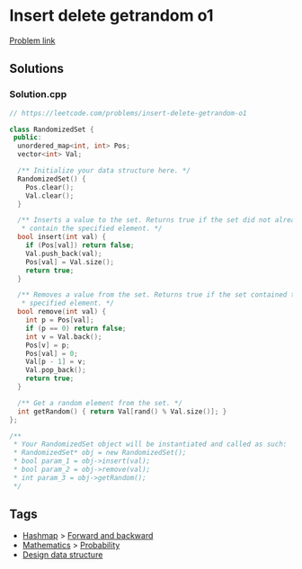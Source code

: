 # Insert delete getrandom o1

[Problem link](https://leetcode.com/problems/insert-delete-getrandom-o1)

## Solutions


### Solution.cpp
```cpp
// https://leetcode.com/problems/insert-delete-getrandom-o1

class RandomizedSet {
 public:
  unordered_map<int, int> Pos;
  vector<int> Val;

  /** Initialize your data structure here. */
  RandomizedSet() {
    Pos.clear();
    Val.clear();
  }

  /** Inserts a value to the set. Returns true if the set did not already
   * contain the specified element. */
  bool insert(int val) {
    if (Pos[val]) return false;
    Val.push_back(val);
    Pos[val] = Val.size();
    return true;
  }

  /** Removes a value from the set. Returns true if the set contained the
   * specified element. */
  bool remove(int val) {
    int p = Pos[val];
    if (p == 0) return false;
    int v = Val.back();
    Pos[v] = p;
    Pos[val] = 0;
    Val[p - 1] = v;
    Val.pop_back();
    return true;
  }

  /** Get a random element from the set. */
  int getRandom() { return Val[rand() % Val.size()]; }
};

/**
 * Your RandomizedSet object will be instantiated and called as such:
 * RandomizedSet* obj = new RandomizedSet();
 * bool param_1 = obj->insert(val);
 * bool param_2 = obj->remove(val);
 * int param_3 = obj->getRandom();
 */
```
## Tags

* [Hashmap](/README.md#Hashmap) > [Forward and backward](/README.md#Hashmap-Forward_and_backward)
* [Mathematics](/README.md#Mathematics) > [Probability](/README.md#Mathematics-Probability)
* [Design data structure](/README.md#Design_data_structure)
